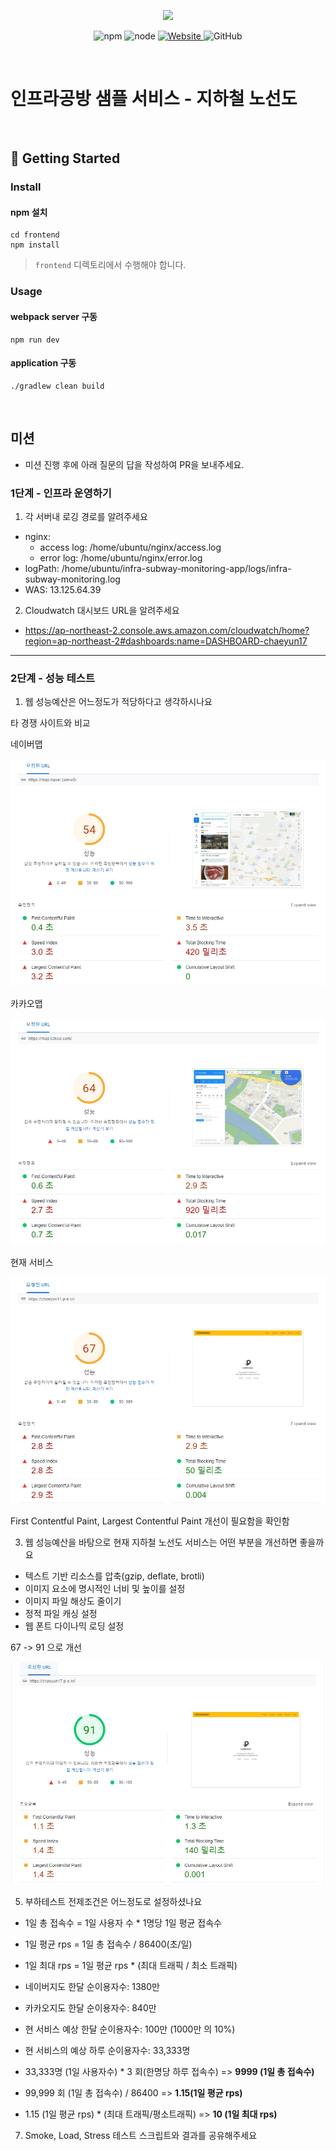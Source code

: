 <p align="center">
    <img width="200px;" src="https://raw.githubusercontent.com/woowacourse/atdd-subway-admin-frontend/master/images/main_logo.png"/>
</p>
<p align="center">
  <img alt="npm" src="https://img.shields.io/badge/npm-%3E%3D%205.5.0-blue">
  <img alt="node" src="https://img.shields.io/badge/node-%3E%3D%209.3.0-blue">
  <a href="https://edu.nextstep.camp/c/R89PYi5H" alt="nextstep atdd">
    <img alt="Website" src="https://img.shields.io/website?url=https%3A%2F%2Fedu.nextstep.camp%2Fc%2FR89PYi5H">
  </a>
  <img alt="GitHub" src="https://img.shields.io/github/license/next-step/atdd-subway-service">
</p>

<br>

# 인프라공방 샘플 서비스 - 지하철 노선도

<br>

## 🚀 Getting Started

### Install

#### npm 설치

```
cd frontend
npm install
```

> `frontend` 디렉토리에서 수행해야 합니다.

### Usage

#### webpack server 구동

```
npm run dev
```

#### application 구동

```
./gradlew clean build
```

<br>

## 미션

* 미션 진행 후에 아래 질문의 답을 작성하여 PR을 보내주세요.

### 1단계 - 인프라 운영하기

1. 각 서버내 로깅 경로를 알려주세요

- nginx:
    - access log: /home/ubuntu/nginx/access.log
    - error log: /home/ubuntu/nginx/error.log
- logPath: /home/ubuntu/infra-subway-monitoring-app/logs/infra-subway-monitoring.log
- WAS: 13.125.64.39

2. Cloudwatch 대시보드 URL을 알려주세요

- https://ap-northeast-2.console.aws.amazon.com/cloudwatch/home?region=ap-northeast-2#dashboards:name=DASHBOARD-chaeyun17

---

### 2단계 - 성능 테스트

1. 웹 성능예산은 어느정도가 적당하다고 생각하시나요

타 경쟁 사이트와 비교

네이버맵

![네이버맵](docs/naver_map.jpg)

카카오맵

![카카오맵](docs/kakao_map.jpg)

현재 서비스

![나의 맵](docs/my_map.jpg)

First Contentful Paint, Largest Contentful Paint 개선이 필요함을 확인함

3. 웹 성능예산을 바탕으로 현재 지하철 노선도 서비스는 어떤 부분을 개선하면 좋을까요

- 텍스트 기반 리소스를 압축(gzip, deflate, brotli)
- 이미지 요소에 명시적인 너비 및 높이를 설정
- 이미지 파일 해상도 줄이기
- 정적 파일 캐싱 설정
- 웹 폰트 다이나믹 로딩 설정

67 -> 91 으로 개선

![나의_맵_개선](docs/my_map_improve.jpg)

5. 부하테스트 전제조건은 어느정도로 설정하셨나요

- 1일 총 접속수 = 1일 사용자 수 * 1명당 1일 평균 접속수
- 1일 평균 rps = 1일 총 접속수 / 86400(초/일)
- 1일 최대 rps = 1일 평균 rps * (최대 트래픽 / 최소 트래픽)


- 네이버지도 한달 순이용자수: 1380만
- 카카오지도 한달 순이용자수: 840만
- 현 서비스 예상 한달 순이용자수: 100만 (1000만 의 10%)
- 현 서비스의 예상 하루 순이용자수: 33,333명


- 33,333명 (1일 사용자수) * 3 회(한명당 하루 접속수) => **9999 (1일 총 접속수)**
- 99,999 회 (1일 총 접속수) / 86400 => **1.15(1일 평균 rps)**
- 1.15 (1일 평균 rps) * (최대 트래픽/평소트래픽) => **10 (1일 최대 rps)**

7. Smoke, Load, Stress 테스트 스크립트와 결과를 공유해주세요

